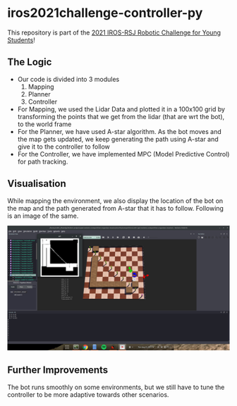 # iros2021challenge-controller-py

This repository is part of the [2021 IROS-RSJ Robotic Challenge for Young Students](https://roboticslab-uc3m.github.io/challenge-iros2021)!

## The Logic
- Our code is divided into 3 modules
  1. Mapping
  2. Planner
  3. Controller
- For Mapping, we used the Lidar Data and plotted it in a 100x100 grid by transforming the points that we get from the lidar (that are wrt the bot), to the world frame
- For the Planner, we have used A-star algorithm. As the bot moves and the map gets updated, we keep generating the path using A-star and give it to the controller to follow
- For the Controller, we have implemented MPC (Model Predictive Control) for path tracking. 

## Visualisation
While mapping the environment, we also display the location of the bot on the map and the path generated from A-star that it has to follow. 
Following is an image of the same.

![Visualisation](img.png)

## Further Improvements
The bot runs smoothly on some environments, but we still have to tune the controller to be more adaptive towards other scenarios.
